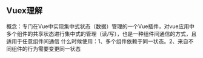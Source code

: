 ## Vuex理解

概念：专门在Vue中实现集中式状态（数据）管理的一个Vue插件，对vue应用中多个组件的共享状态进行集中式的管理（读/写），也是一种组件间通信的方式，且适用于任意组件间通信
什么时候使用：1、多个组件依赖于同一状态。2、来自不同组件的行为需要变更同一状态
